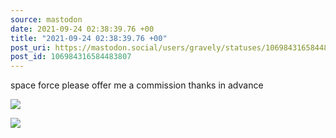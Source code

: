 ```yaml
---
source: mastodon
date: 2021-09-24 02:38:39.76 +00
title: "2021-09-24 02:38:39.76 +00"
post_uri: https://mastodon.social/users/gravely/statuses/106984316584483807
post_id: 106984316584483807
---
```

space force please offer me a commission thanks in advance


![](/images/106984316219848452.jpg)

![](/images/106984316459169941.jpg)

